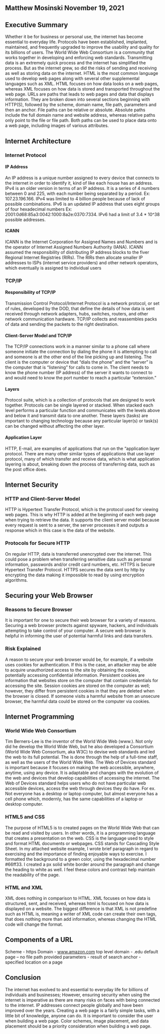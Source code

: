 ## Matthew Mosinski  November 19, 2021

## Executive Summary 
  Whether it be for business or personal use, the internet has become essential to everyday life. Protocols have been established, implanted, maintained, and frequently upgraded to improve the usability and quality for its billions of users.  The World Wide Web Consortium is a community that works together in developing and enforcing web standards. Transmitting data is an extremely quick process and the internet has simplified the process. But as the internet grew, so did the risks of sending and receiving as well as storing data on the internet.
	HTML is the most common language used to develop web pages along with several other supplemental languages such as XML. HTML focuses on how data looks on a web pages, whereas XML focuses on how data is stored and transported throughout the web page.
	URLs are paths that leads to web pages and data that displays information. They are broken down into several sections beginning with HTTP(S), followed by the scheme, domain name, file path, parameters and then an anchor. File paths can be relative or absolute. Absolute paths include the full domain name and website address, whereas relative paths only point to the file or file path.  Both paths can be used to place data onto a web page, including images of various attributes.


## Internet Architecture
### Internet Protocol
#### IP Address
An IP address is a unique number assigned to every device that connects to the internet in order to identify it, kind of like each house has an address. IPv4 is an older version in terms of an IP address. It is a series of 4 numbers between 0 and 225, with each number being separated by a period. Ex: 107.23.196.166. IPv4 was limited to 4 billion people because of lack of possible combinations.
IPv6 is an updated IP address that uses eight groups of four hexadecimal numbers
Ex: 2001:0d68:85a3:0042:1000:8a2e:0370:7334. IPv6 had a limit of 3.4 * 10^38 possible addresses.

#### ICANN
ICANN is the Internet Corporation for Assigned Names and Numbers and is the operator of Internet Assigned Numbers Authority (IANA). ICANN assumed the responsibility of distributing IP address blocks to the fiver Regional Internet Registries (RIRs). The RIRs then allocate smaller IP addresses to ISPs (internet service providers) and other network operators, which eventually is assigned to individual users

### TCP/IP
#### Responsibility of TCP/IP
Transmission Control Protocol/Internet Protocol is a network protocol, or set of rules, developed by the DOD, that define the details of how data is sent received through network adapters, hubs, switches, routers, and other network communication hardware. TCP/IP collects and reassembles packs of data and sending the packets to the right destination.

#### Client-Server Model and TCP/IP
The TCP/IP connections work in a manner similar to a phone call where someone initiate the connection by dialing the phone it is attempting to call and someone is at the other end of the line picking up and listening. The client is the computer or device that “dials the phone” and the “server” is the computer that is “listening” for calls to come in. The client needs to know the phone number (IP address) of the server it wants to connect to and would need to know the port number to reach a particular “extension.”

#### Layers
Protocol suite, which is a collection of protocols that are designed to work together. Protocols can be single layered or stacked. When stacked each level performs a particular function and communicates with the levels above and below it and transmit data to one another. These layers (tasks) are important to changing technology because any particular layer(s) or task(s) can be changed without affecting the other layer.

#### Application Layer
HTTP, E-mail, are examples of applications that run on the “application layer protocol. There are many other similar types of applications that use layer protocol, many of which transfer and receive data, which is what application layering is about, breaking down the process of transferring data, such as the post office does.

## Internet Security
### HTTP and Client-Server Model
HTTP is Hypertext Transfer Protocol, which is the protocol used for viewing web pages. This is why HTTP is added at the beginning of each web page when trying to retrieve the data. It supports the client server model because every request is sent to a server, the server processes it and outputs a response which in this case is the data of the website.

### Protocols for Secure HTTP
On regular HTTP, data is transferred unencrypted over the internet. This could pose a problem when transferring sensitive data such as personal information, passwords and/or credit card numbers, etc. HTTPS is Secure Hypertext Transfer Protocol. HTTPS secures the data sent by http by encrypting the data making it impossible to read by using encryption algorithms.

## Securing your Web Browser
### Reasons to Secure Browser
It is important for one to secure their web browser for a variety of reasons. Securing a web browser protects against spyware, hackers, and individuals attempting to take control of your computer. A secure web browser is helpful in informing the user of potential harmful links and data transfers. 

### Risk Explained
A reason to secure your web browser would be, for example, if a website uses cookies for authentication. If this is the case, an attacker may be able to acquire unauthorized access to the site by obtaining the cookie, potentially accessing confidential information. Persistent cookies are information that websites store on the computer that contain credentials for accessing the site. Session cookies are stored on the computer as well; however, they differ from persistent cookies in that they are deleted when the browser is closed. If someone visits a harmful website from an unsecure browser, the harmful data could be stored on the computer via cookies.

## Internet Programming
### World Wide Web Consortium
Tim Berners-Lee is the inventor of the World Wide Web (www.). Not only did he develop the World Wide Web, but he also developed a Consortium (World Wide Web Consortium, aka W3C) to devise web standards and led the web to its full potential. The is done through the help of a full-time staff, as well as the users of the World Wide Web. The Web of Devices standard is important because it focuses on making the web accessible, anywhere, anytime, using any device. It is adaptable and changes with the evolution of the web and devices that develop capabilities of accessing the internet. The Web of Devices standard helps users who do not have particular web accessible devices, access the web through devices they do have. For ex. Not everyone has a desktop or laptop computer, but almost everyone has a cell phone which, modernly, has the same capabilities of a laptop or desktop computer.

### HTML5 and CSS
The purpose of HTML5 is to created pages on the World Wide Web that can be read and visited by users. In other words, it is a programming language that creates a presentation on the web. CSS is the language used to style and format HTML documents or webpages. CSS stands for Cascading Style Sheet.
In my attached website example, I wrote brief paragraph in regard to exercising and the importance of finding enjoyable ways to exercise. I formatted the background to a green color, using the hexadecimal number #66ff33. I created a px solid white border around the paragraph and change the heading to white as well. I feel these colors and contrast help maintain the readability of the page.

### HTML and XML
XML does nothing in comparison to HTML. XML focuses on how data is structured, sent, and received, whereas html is focused on how data is displayed on a website. The biggest difference is that XML is not predefine such as HTML is, meaning a writer of XML code can create their own tags, that does nothing more than add information, whereas changing the HTML code will change the format.

## Components of a URL
Scheme - https 
Domain - www.amazon.com 
top level domain - .edu 
default page – no file path provided
parameters - result of search
anchor - specified location on a page

## Conclusion
  The internet has evolved to and essential to everyday life for billions of individuals and businesses; However, ensuring security when using the internet is imperative as there are many risks on faces with being connected to the internet. IP addresses connect people globally and have been improved over the years. 
	Creating a web page is a fairly simple tasks, with a little bit of knowledge, anyone can do. It is important to consider the user when building a web page. Color schemes, image placement, and data placement should be a priority consideration when building a web page. 

